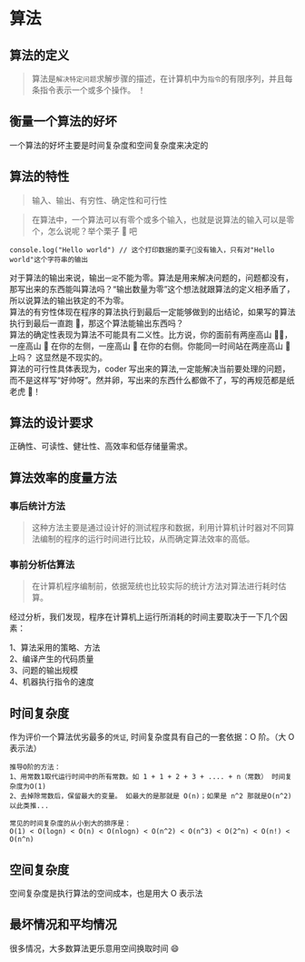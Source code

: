 <!--
 * @Author: DuYa
 * @LastEditors: DuYa
 -->

# 算法

## 算法的定义

> 算法是`解决特定问题`求解步骤的描述，在计算机中为`指令`的有限序列，并且每条指令表示一个或多个操作。
> ！

## 衡量一个算法的好坏

一个算法的好坏主要是时间复杂度和空间复杂度来决定的

## 算法的特性

> 输入、输出、有穷性、确定性和可行性

> 在算法中，一个算法可以有零个或多个输入，也就是说算法的输入可以是零个，怎么说呢？举个栗子 🌰 吧

```
console.log("Hello world") // 这个打印数据的栗子🌰没有输入，只有对"Hello world"这个字符串的输出
```

对于算法的输出来说，输出`一定`不能为零。算法是用来解决问题的，问题都没有，那写出来的东西能叫算法吗？“输出数量为零”这个想法就跟算法的定义相矛盾了，
所以说算法的输出铁定的不为零。  
算法的有穷性体现在程序的算法执行到最后一定能够做到的出结论，如果写的算法执行到最后一直跑 🏃，那这个算法能输出东西吗？  
算法的确定性表现为算法不可能具有二义性。比方说，你的面前有两座高山 🗻🗻，一座高山 🗻 在你的左侧，一座高山 🗻 在你的右侧。你能同一时间站在两座高山 🗻 上吗？
这显然是不现实的。  
算法的可行性具体表现为，coder 写出来的算法,一定能解决当前要处理的问题，而不是这样写“好帅呀”。然并卵，写出来的东西什么都做不了，写的再规范都是纸老虎 🐯！

## 算法的设计要求

正确性、可读性、健壮性、高效率和低存储量需求。

## 算法效率的度量方法

### 事后统计方法

> 这种方法主要是通过设计好的测试程序和数据，利用计算机计时器对不同算法编制的程序的运行时间进行比较，从而确定算法效率的高低。

### 事前分析估算法

> 在计算机程序编制前，依据笼统也比较实际的统计方法对算法进行耗时估算。

经过分析，我们发现，程序在计算机上运行所消耗的时间主要取决于一下几个因素：

1、算法采用的策略、方法  
2、编译产生的代码质量  
3、问题的输出规模  
4、机器执行指令的速度

## 时间复杂度

作为评价一个算法优劣最多的`凭证`, 时间复杂度具有自己的一套依据：O 阶。（大 O 表示法）

```
推导O阶的方法：
1、用常数1取代运行时间中的所有常数。如 1 + 1 + 2 + 3 + .... + n（常数） 时间复杂度为O(1)
2、去掉除常数后，保留最大的变量。 如最大的是那就是 O(n)；如果是 n^2 那就是O(n^2) 以此类推...

常见的时间复杂度的从小到大的排序是：
O(1) < O(logn) < O(n) < O(nlogn) < O(n^2) < O(n^3) < O(2^n) < O(n!) < O(n^n)
```

## 空间复杂度

空间复杂度是执行算法的空间成本，也是用大 O 表示法

## 最坏情况和平均情况

很多情况，大多数算法更乐意用空间换取时间 😄
